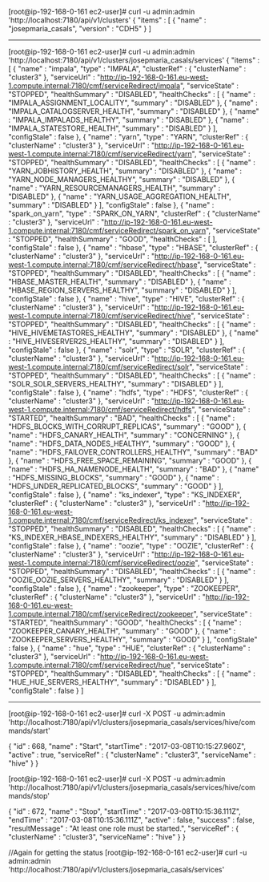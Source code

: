 

[root@ip-192-168-0-161 ec2-user]#  curl -u admin:admin 'http://localhost:7180/api/v1/clusters'
{
  "items" : [ {
    "name" : "josepmaria_casals",
    "version" : "CDH5"
  } ]


---------------------------------------------

[root@ip-192-168-0-161 ec2-user]# curl -u admin:admin   'http://localhost:7180/api/v1/clusters/josepmaria_casals/services'
{
  "items" : [ {
    "name" : "impala",
    "type" : "IMPALA",
    "clusterRef" : {
      "clusterName" : "cluster3"
    },
    "serviceUrl" : "http://ip-192-168-0-161.eu-west-1.compute.internal:7180/cmf/serviceRedirect/impala",
    "serviceState" : "STOPPED",
    "healthSummary" : "DISABLED",
    "healthChecks" : [ {
      "name" : "IMPALA_ASSIGNMENT_LOCALITY",
      "summary" : "DISABLED"
    }, {
      "name" : "IMPALA_CATALOGSERVER_HEALTH",
      "summary" : "DISABLED"
    }, {
      "name" : "IMPALA_IMPALADS_HEALTHY",
      "summary" : "DISABLED"
    }, {
      "name" : "IMPALA_STATESTORE_HEALTH",
      "summary" : "DISABLED"
    } ],
    "configStale" : false
  }, {
    "name" : "yarn",
    "type" : "YARN",
    "clusterRef" : {
      "clusterName" : "cluster3"
    },
    "serviceUrl" : "http://ip-192-168-0-161.eu-west-1.compute.internal:7180/cmf/serviceRedirect/yarn",
    "serviceState" : "STOPPED",
    "healthSummary" : "DISABLED",
    "healthChecks" : [ {
      "name" : "YARN_JOBHISTORY_HEALTH",
      "summary" : "DISABLED"
    }, {
      "name" : "YARN_NODE_MANAGERS_HEALTHY",
      "summary" : "DISABLED"
    }, {
      "name" : "YARN_RESOURCEMANAGERS_HEALTH",
      "summary" : "DISABLED"
    }, {
      "name" : "YARN_USAGE_AGGREGATION_HEALTH",
      "summary" : "DISABLED"
    } ],
    "configStale" : false
  }, {
    "name" : "spark_on_yarn",
    "type" : "SPARK_ON_YARN",
    "clusterRef" : {
      "clusterName" : "cluster3"
    },
    "serviceUrl" : "http://ip-192-168-0-161.eu-west-1.compute.internal:7180/cmf/serviceRedirect/spark_on_yarn",
    "serviceState" : "STOPPED",
    "healthSummary" : "GOOD",
    "healthChecks" : [ ],
    "configStale" : false
  }, {
    "name" : "hbase",
    "type" : "HBASE",
    "clusterRef" : {
      "clusterName" : "cluster3"
    },
    "serviceUrl" : "http://ip-192-168-0-161.eu-west-1.compute.internal:7180/cmf/serviceRedirect/hbase",
    "serviceState" : "STOPPED",
    "healthSummary" : "DISABLED",
    "healthChecks" : [ {
      "name" : "HBASE_MASTER_HEALTH",
      "summary" : "DISABLED"
    }, {
      "name" : "HBASE_REGION_SERVERS_HEALTHY",
      "summary" : "DISABLED"
    } ],
    "configStale" : false
  }, {
    "name" : "hive",
    "type" : "HIVE",
    "clusterRef" : {
      "clusterName" : "cluster3"
    },
    "serviceUrl" : "http://ip-192-168-0-161.eu-west-1.compute.internal:7180/cmf/serviceRedirect/hive",
    "serviceState" : "STOPPED",
    "healthSummary" : "DISABLED",
    "healthChecks" : [ {
      "name" : "HIVE_HIVEMETASTORES_HEALTHY",
      "summary" : "DISABLED"
    }, {
      "name" : "HIVE_HIVESERVER2S_HEALTHY",
      "summary" : "DISABLED"
    } ],
    "configStale" : false
  }, {
    "name" : "solr",
    "type" : "SOLR",
    "clusterRef" : {
      "clusterName" : "cluster3"
    },
    "serviceUrl" : "http://ip-192-168-0-161.eu-west-1.compute.internal:7180/cmf/serviceRedirect/solr",
    "serviceState" : "STOPPED",
    "healthSummary" : "DISABLED",
    "healthChecks" : [ {
      "name" : "SOLR_SOLR_SERVERS_HEALTHY",
      "summary" : "DISABLED"
    } ],
    "configStale" : false
  }, {
    "name" : "hdfs",
    "type" : "HDFS",
    "clusterRef" : {
      "clusterName" : "cluster3"
    },
    "serviceUrl" : "http://ip-192-168-0-161.eu-west-1.compute.internal:7180/cmf/serviceRedirect/hdfs",
    "serviceState" : "STARTED",
    "healthSummary" : "BAD",
    "healthChecks" : [ {
      "name" : "HDFS_BLOCKS_WITH_CORRUPT_REPLICAS",
      "summary" : "GOOD"
    }, {
      "name" : "HDFS_CANARY_HEALTH",
      "summary" : "CONCERNING"
    }, {
      "name" : "HDFS_DATA_NODES_HEALTHY",
      "summary" : "GOOD"
    }, {
      "name" : "HDFS_FAILOVER_CONTROLLERS_HEALTHY",
      "summary" : "BAD"
    }, {
      "name" : "HDFS_FREE_SPACE_REMAINING",
      "summary" : "GOOD"
    }, {
      "name" : "HDFS_HA_NAMENODE_HEALTH",
      "summary" : "BAD"
    }, {
      "name" : "HDFS_MISSING_BLOCKS",
      "summary" : "GOOD"
    }, {
      "name" : "HDFS_UNDER_REPLICATED_BLOCKS",
      "summary" : "GOOD"
    } ],
    "configStale" : false
  }, {
    "name" : "ks_indexer",
    "type" : "KS_INDEXER",
    "clusterRef" : {
      "clusterName" : "cluster3"
    },
    "serviceUrl" : "http://ip-192-168-0-161.eu-west-1.compute.internal:7180/cmf/serviceRedirect/ks_indexer",
    "serviceState" : "STOPPED",
    "healthSummary" : "DISABLED",
    "healthChecks" : [ {
      "name" : "KS_INDEXER_HBASE_INDEXERS_HEALTHY",
      "summary" : "DISABLED"
    } ],
    "configStale" : false
  }, {
    "name" : "oozie",
    "type" : "OOZIE",
    "clusterRef" : {
      "clusterName" : "cluster3"
    },
    "serviceUrl" : "http://ip-192-168-0-161.eu-west-1.compute.internal:7180/cmf/serviceRedirect/oozie",
    "serviceState" : "STOPPED",
    "healthSummary" : "DISABLED",
    "healthChecks" : [ {
      "name" : "OOZIE_OOZIE_SERVERS_HEALTHY",
      "summary" : "DISABLED"
    } ],
    "configStale" : false
  }, {
    "name" : "zookeeper",
    "type" : "ZOOKEEPER",
    "clusterRef" : {
      "clusterName" : "cluster3"
    },
    "serviceUrl" : "http://ip-192-168-0-161.eu-west-1.compute.internal:7180/cmf/serviceRedirect/zookeeper",
    "serviceState" : "STARTED",
    "healthSummary" : "GOOD",
    "healthChecks" : [ {
      "name" : "ZOOKEEPER_CANARY_HEALTH",
      "summary" : "GOOD"
    }, {
      "name" : "ZOOKEEPER_SERVERS_HEALTHY",
      "summary" : "GOOD"
    } ],
    "configStale" : false
  }, {
    "name" : "hue",
    "type" : "HUE",
    "clusterRef" : {
      "clusterName" : "cluster3"
    },
    "serviceUrl" : "http://ip-192-168-0-161.eu-west-1.compute.internal:7180/cmf/serviceRedirect/hue",
    "serviceState" : "STOPPED",
    "healthSummary" : "DISABLED",
    "healthChecks" : [ {
      "name" : "HUE_HUE_SERVERS_HEALTHY",
      "summary" : "DISABLED"
    } ],
    "configStale" : false
  } ]

----------------------------------------------------------------------
[root@ip-192-168-0-161 ec2-user]# curl -X POST -u admin:admin 'http://localhost:7180/api/v1/clusters/josepmaria_casals/services/hive/commands/start'

{
  "id" : 668,
  "name" : "Start",
  "startTime" : "2017-03-08T10:15:27.960Z",
  "active" : true,
  "serviceRef" : {
    "clusterName" : "cluster3",
    "serviceName" : "hive"
  }
}

[root@ip-192-168-0-161 ec2-user]# curl -X POST -u admin:admin 'http://localhost:7180/api/v1/clusters/josepmaria_casals/services/hive/commands/stop'

{
  "id" : 672,
  "name" : "Stop",
  "startTime" : "2017-03-08T10:15:36.111Z",
  "endTime" : "2017-03-08T10:15:36.111Z",
  "active" : false,
  "success" : false,
  "resultMessage" : "At least one role must be started.",
  "serviceRef" : {
    "clusterName" : "cluster3",
    "serviceName" : "hive"
  }
}

//Again for getting the status
[root@ip-192-168-0-161 ec2-user]# curl -u admin:admin   'http://localhost:7180/api/v1/clusters/josepmaria_casals/services'



